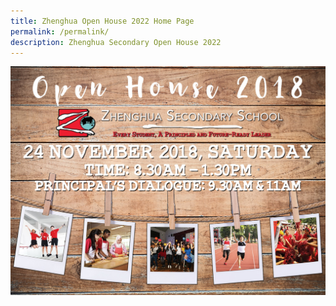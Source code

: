 ```yaml
---
title: Zhenghua Open House 2022 Home Page
permalink: /permalink/
description: Zhenghua Secondary Open House 2022
---
```



![](/images/2018%20zhenghua%20openhouse.jpg)